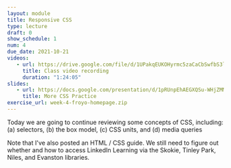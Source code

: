 ```yaml
---
layout: module
title: Responsive CSS
type: lecture
draft: 0
show_schedule: 1
num: 4
due_date: 2021-10-21
videos: 
   - url: https://drive.google.com/file/d/1UPakqEUKOHyrmc5zaCaCbSwfbS3l132l/view?usp=sharing
     title: Class video recording
     duration: "1:24:05"
slides:
   - url: https://docs.google.com/presentation/d/1pRUnpEhAEGXQSu-WHjZMMZIINYLU4Cp_XAOwMtUn_xY/edit?usp=sharing
     title: More CSS Practice
exercise_url: week-4-froyo-homepage.zip
---
```


Today we are going to continue reviewing some concepts of CSS, including: (a) selectors, (b) the box model, (c) CSS units, and (d) media queries

Note that I've also posted an HTML / CSS guide. We still need to figure out whether and how to access LinkedIn Learning via the Skokie, Tinley Park, Niles, and Evanston libraries.